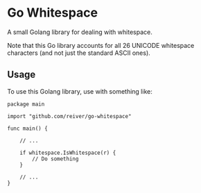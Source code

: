 Go Whitespace
=============

A small Golang library for dealing with whitespace.

Note that this Go library accounts for all 26 UNICODE whitespace characters (and not just the standard ASCII ones).


Usage
-----

To use this Golang library, use with something like:
```
package main

import "github.com/reiver/go-whitespace"

func main() {

	// ...

	if whitespace.IsWhitespace(r) {
		// Do something
	}

	// ...
}
```
